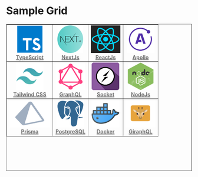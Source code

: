 # Sample Grid

<table border="1" align="center" width="500" height="400">
  <tr>
    <td align="center" ><a href="https://www.typescriptlang.org/vops"><img src="images/typescript.png" width="70px;" height="75px;" alt="TypeScript" /><br /><b><font color="#777"> TypeScript</font></b></a></td>
    <td align="center"><a href="https://nextjs.org/"><img src="images/nextjs.png" width="70px;" height="75px;" alt="Next JS"/><br /><b><font color="#777"> NextJs</font></b></a></td>
    <td align="center"><a href="https://reactjs.org"><img src="images/react.png" width="80px;" height="75px;" alt="React JS"/><br /><b><font color="#777"> ReactJs</font></b></a></td>
    <td align="center"><a href="https://www.apollographql.com/"><img src="images/apollo.png" width="75px;" height="75px;" alt="Apollo"/><br /><b><font color="#777"> Apollo</font></b></a></td>
  </tr>
  <tr>
    <td align="center"><a href="https://tailwindcss.com/"><img src="images/tailwind.png" width="75px;" height="75px;" alt="Tailwind"/><br /><b><font color="#777"> Tailwind CSS</font></b></a></td>
    <td align="center"><a href="https://graphql.org/"><img src="images/graphql.png" width="80px;" height="75px;" alt="GraphQL"/><br /><b><font color="#777"> GraphQL</font></b></a></td>
    <td align="center"><a href="https://socket.io"><img src="images/socket.png" width="75px;" height="75px;" alt="Socket"/><br /><b><font color="#777"> Socket</font></b></a></td>
    <td align="center"><a href="https://nodejs.org/en/"><img src="images/nodejs.png" width="70px;" height="75px;" alt="NodeJs"/><br /><b><font color="#777"> NodeJs</font></b></a></td>
  </tr>
  <tr>
    <td align="center"><a href="https://www.prisma.io/"><img src="images/prisma.png" width="110px;" height="75px;" alt="Prisma"/><br /><b><font color="#777"> Prisma</font></b></a></td>
    <td align="center"><a href="https://www.postgresql.org/"><img src="images/postgres.png" width="75px;" height="75px;" alt="PostgreSQL"/><br /><b><font color="#777"> PostgreSQL</font></b></a></td>
    <td align="center"><a href="https://www.docker.com/"><img src="images/docker.png" width="75px;" height="75px;" alt="Docker"/><br /><b><font color="#777"> Docker</font></b></a></td>
    <td align="center"><a href="#gcp"><img src="images/giraphql.png" width="80px;" height="75px;" alt="GiraphQL"/><br /><b><font color="#777"> GiraphQL</font></b></a></td>
  </tr>
</table>